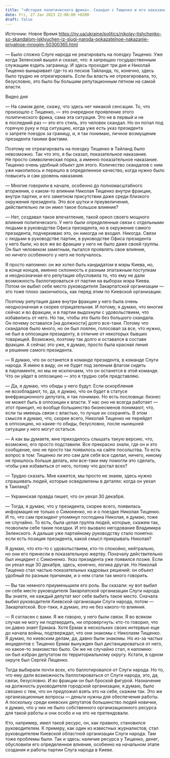 ```yaml
---
title: "«История политического фрика». Скандал с Тищенко и его наказание стали выгодными и приятными для многих — Владимир Фесенко"
date: Fri, 27 Jan 2023 22:08:00 +0200
draft: false
---
```

Источник: Новое Время https://nv.ua/ukraine/politics/nikolay-tishchenko-so-skandalom-isklyuchen-iz-slugi-naroda-pokazatelnoe-nakazanie-priyatnoe-mnogim-50300365.html


— Было сложно Слуге народа не реагировать на поездку Тищенко. Уже когда Зеленский вышел и сказал, что: я запрещаю государственным служащим ездить заграницу. И здесь проходит три дня и Николай Тищенко выныривает где-то из песков Тайланда, то, конечно, здесь было трудно не отреагировать. Если бы власть не отреагировала, то, безусловно, это было бы большим репутационным пятном на самой власти.

  Видео дня   

— На самом деле, скажу, что здесь нет никакой сенсации. То, что произошло с Тищенко, — это очередное проявление этого политического фрика, сама эта ситуация. Это не в первый и не в последний раз — это его стиль, это человек скандал. Но он попал под горячую руку и под ситуацию, когда уже есть указ президента о запрете поездок за границу, и, я так понимаю, личное возмущение президента такими фактами.

Поэтому не отреагировать на поездку Тищенко в Тайланд было невозможно. Так что это, я бы сказал, показательное наказание. Не просто символическая порка, а именно показательное наказание. Тищенко очень удобный объект для этого. Количество скандалов с ним уже накопилось и перешло в определенное качество, когда нужно было повысить и сам уровень наказания.

— Многие говорили в начале, особенно до полномасштабного вторжения, о каком-то влиянии Николая Тищенко внутри фракции, внутри партии, и его заметном присутствии даже среди близкого окружения президента. Это все шутки и преувеличения, действительно ли он имел такое большое влияние?

— Нет, создавал такое впечатление, такой ореол своего мощного влияния политического. У него были определенные связи с отдельными людьми в руководстве Офиса президента, но в окружение самого президента, подчеркиваю это, он никогда не входил. Никогда. Связи с людьми в руководстве партии, в руководстве Офиса президента у него были, но все же во фракции у него не было даже своей группы. Он был человеком заметным, пытался проявлять свое влияние, но ничего особенного у него не получалось.

Я просто напомню: он же хотел быть кандидатом в мэры Киева, но, в конце концов, именно склонность к разным эпатажным поступкам и неоднозначная его репутация обусловила то, что ему не дали возможность баллотироваться от партии на выборах мэра Киева. Потом он выбил себе место руководителя Закарпатской организации — это тоже плохо закончилось, как перед этим по Киевской организации.

Поэтому репутация даже внутри фракции у него была очень неоднозначная и скорее отрицательная. И потому, я думаю, что многие сейчас и во фракции, и в партии выдохнули с удовольствием, что избавились от него. Но так, чтобы это было без большого скандала. Он почему оставался [на должности] долго все-таки. Потому что скандалов было много, но он был лоялен, голосовал за все, что нужно, не был в оппозиции президенту, в отличие от некоторых бывших товарищей. Возможно, поэтому так долго и оставался в составе фракции. А сейчас это уже, я думаю, просто была красная линия и решение самого президента.

— Я думаю, что он останется в команде президента, в команде Слуги народа. Я имею в виду, он не будет под зеленым флагом сидеть в парламенте, но мы не исключаем, что он останется в этой команде. Что он уйдет в оппозицию — это я трудно себе представляю.

— Да, я думаю, что обиды у него будут. Если оскорбления не возобладают, то, да, я думаю, что он будет в статусе внефракционного депутата, я так понимаю. Но есть пословица: бизнес не может быть в оппозиции к власти. У нас оно не всегда работает — этот принцип, но вообще большинство бизнесменов понимают, что, если ты имеешь связи с властью, то лучше их сохранять. В этом смысле я думаю, что, скорее всего, Николай Тищенко не перейдет в оппозицию, но какие-то обиды, безусловно, после нынешней ситуации у него могут остаться.

— А как вы думаете, мне приходилось слышать такую версию, что, возможно, его просто подставили. Все прекрасно знали, где он и это сообщение, оно не просто так появилось на сайте посольства. То есть вопрос в том: Тищенко ли это сам для себя все сделал, ничего, никому не пришлось больше делать, или все-таки ему помогли это сделать, чтобы уже избавиться от него, потому что достал всех?

— Трудно сказать. Мне кажется, мы просто не знаем, здесь нужно спрашивать людей, которые осведомлены в деталях: когда он уехал в Таиланд?

— Украинская правда пишет, что он уехал 30 декабря.

— Тогда, я думаю, что у президента, скорее всего, появилась информация не только о Симоненко, но и о поездке Николая Тищенко. И то, что сам президент упомянул господина Николая, я думаю, тоже не случайно. То есть, была целая группа людей, которые, скажем так, позволили себе такие поездки. И это вызвало негодование Владимира Зеленского. А дальше уже партийному руководству стало понятно: если есть позиция президента, какой смысл прикрывать Николая?

Я думаю, что кто-то с удовольствием, кто-то спокойно, нейтрально, но они его принесли в показательную жертву. Поначалу действительно был инцидент с Симоненко. Указ президента уже появился позже. Если он уехал еще 30 декабря, здесь, конечно, логика другая. Но Николай Тищенко стал частью показательных кадровых решений: он объект удобный по разным причинам, и о нем стали так много говорить.

— Вы так немного приуменьшили его роль. Вы сказали: ну вот выбил он себе место руководителя Закарпатской организации Слуги народа. Вы знаете, не каждый депутат мог себе выбить такое место. Сначала выбил руководителя Киевской организации Слуги народа, потом — Закарпатской. Все-таки, я думаю, это не без какого-то влияния.

— Я согласен с вами. Я же говорю, у него были связи. Я во всяком случае не могу ни подтвердить, ни опровергнуть: кто-то говорил, что он давно знает Ермака. Хотя Ермак в нескольких своих интервью еще до начала войны, подтверждал, что они знакомы с Николаем Тищенко. Я думаю, по киевским делам, да, давно были знакомы. Но из-за частых инцидентов с Тищенко Ермак вынужден был дистанцироваться от него, но какое-то знакомство было. Он же не случайно стал, я напомню: он был избран депутатом по территориальному округу. Кстати, в одном округе был Сергей Лещенко.

Тогда выбирали почти всех, кто баллотировался от Слуги народа. Но то, что ему дали возможность баллотироваться от Слуги народа, это, да, связи, безусловно. И во фракции он был броской фигурой. Назначение на должность руководителя городской организации, я думаю, было связано с тем, что он предложил взять это на себя, скажем так. Это же организационные вопросы — деньги нужны для обеспечения работы. А поскольку среди киевских депутатов большинство людей новички, я думаю, что у них не было собственного организационного ресурса для такой работы и они особо и на это не претендовали.

Кто, например, имел такой ресурс, он, как правило, становился руководителем. К примеру, как один из известных журналистов, стал руководителем Киевской областной организации Слуги народа. Там тоже проблемы были. Так и здесь: наличие ресурса у Тищенко, денег, обусловили его определенное влияние, особенно на начальном этапе создания и работы партии Слуга народа в Киеве.

